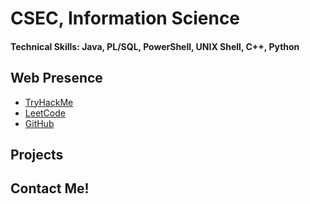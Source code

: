 # CSEC, Information Science

#### Technical Skills: Java, PL/SQL, PowerShell, UNIX Shell, C++, Python

## Web Presence
-	[TryHackMe](https://tryhackme.com/p/vahaes)
-	[LeetCode](https://leetcode.com/u/vahaes33/)
-	[GitHub](https://github.com/ramontheweb)

## Projects

## Contact Me!
